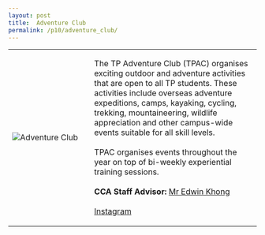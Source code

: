 ```yaml
---
layout: post
title:  Adventure Club
permalink: /p10/adventure_club/
---
```


<table>
    <tr>
        <td style="width:33%"><image src="{{site.baseurl}}/images/CCA_adventure_club.jpg" style="display:block;margin-left:auto;margin-right:auto;" alt="Adventure Club"></image></td>
        <td>
            <p>
                The TP Adventure Club (TPAC) organises exciting outdoor and adventure activities that are open to all TP students. These activities include overseas adventure expeditions, camps, kayaking, cycling, trekking, mountaineering, wildlife appreciation and other campus-wide events suitable for all skill levels.<br>
                <br>
                TPAC organises events throughout the year on top of bi-weekly experiential training sessions.<br>
                <br>
                <b>CCA Staff Advisor:</b> <a href="mailto:edwink@tp.edu.sg">Mr Edwin Khong</a><br>
                <br>
                <a href="https://www.instagram.com/tpadventureclub">Instagram</a>
            </p>
        </td>
    </tr>
 
</table>
